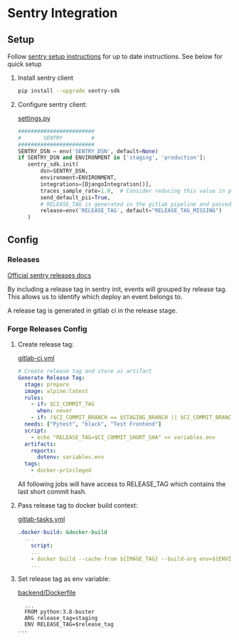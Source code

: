 # Sentry Integration   

## Setup

Follow [sentry setup instructions][sentry setup instructions] for up to date instructions. See below for quick setup

1. Install sentry client
    ```bash 
    pip install --upgrade sentry-sdk
    ```
2. Configure sentry client: 
   
   [settings.py][settings.py]
    ```python
   ########################
   #       SENTRY         #
   ########################
   SENTRY_DSN = env('SENTRY_DSN', default=None)
   if SENTRY_DSN and ENVIRONMENT in ['staging', 'production']:
       sentry_sdk.init(
           dsn=SENTRY_DSN,
           environment=ENVIRONMENT,
           integrations=[DjangoIntegration()],
           traces_sample_rate=1.0,  # Consider reducing this value in production.
           send_default_pii=True,
           # RELEASE_TAG is generated in the gitlab pipeline and passed to the dockerfile.
           release=env('RELEASE_TAG', default="RELEASE_TAG_MISSING")
       )
    ```

## Config
### Releases
[Official sentry releases docs][sentry releases]

By including a release tag in sentry init, events will grouped by release tag. 
This allows us to identify which deploy an event belongs to.

A release tag is generated in gitlab ci in the release stage.

### Forge Releases Config
1. Create release tag:   
   
    [gitlab-ci.yml][gitlab-ci.yml]
    ```yml
    # Create release tag and store as artifact
    Generate Release Tag:
      stage: prepare
      image: alpine:latest
      rules:
        - if: $CI_COMMIT_TAG
          when: never
        - if: ($CI_COMMIT_BRANCH == $STAGING_BRANCH || $CI_COMMIT_BRANCH == $PROD_BRANCH)
      needs: ["Pytest", "black", "Test Frontend"]
      script:
        - echo "RELEASE_TAG=$CI_COMMIT_SHORT_SHA" >> variables.env
      artifacts:
        reports:
          dotenv: variables.env
      tags:
        - docker-privileged
    ```
    All following jobs will have access to RELEASE_TAG which contains the last short commit hash.
2. Pass release tag to docker build context:   
   
    [gitlab-tasks.yml][gitlab-tasks.yml]
    ```yml
    .docker-build: &docker-build
      ...
        script:
        ...
        - docker build --cache-from ${IMAGE_TAG} --build-arg env=${ENVIRONMENT} --build-arg release_tag=$RELEASE_TAG -t ${IMAGE_TAG} ${APP}/. -f ${APP}/${DOCKERFILE}
        ...
    ```
3. Set release tag as env variable:   
   
    [backend/Dockerfile][backend dockerfile]
    ```Dockerfile{2,4}
      ...
      FROM python:3.8-buster
      ARG release_tag=staging
      ENV RELEASE_TAG=$release_tag
    ...
    ```

[sentry setup instructions]: https://docs.sentry.io/platforms/javascript/guides/vue/
[sentry releases]: https://docs.sentry.io/product/releases/
[settings.py]: https://gitlab.liip.ch/liip/forge/-/blob/master/backend/app/settings.py
[backend dockerfile]: https://gitlab.liip.ch/liip/forge/-/blob/master/backend/Dockerfile
[gitlab-tasks.yml]: https://gitlab.liip.ch/liip/forge/-/blob/master/.gitlab-tasks.yml
[gitlab-ci.yml]: https://gitlab.liip.ch/liip/forge/-/blob/master/.gitlab-ci.yml

